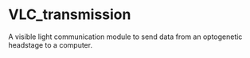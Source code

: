 # VLC_transmission
A visible light communication module to send data from an optogenetic headstage to a computer.
